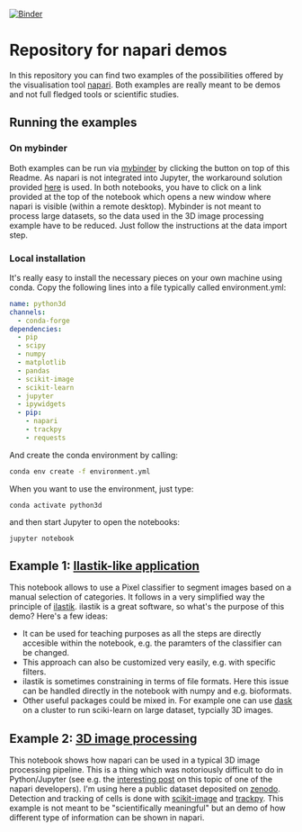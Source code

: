 [![Binder](https://mybinder.org/badge_logo.svg)](https://mybinder.org/v2/gh/alexlib/napari_demo/master)

# Repository for napari demos

In this repository you can find two examples of the possibilities offered by the visualisation tool [napari](https://github.com/napari/napari). Both examples are really meant to be demos and not full fledged tools or scientific studies.

## Running the examples

### On mybinder
Both examples can be run via [mybinder](https://mybinder.org/) by clicking the button on top of this Readme. As napari is not integrated into Jupyter, the workaround solution provided [here](https://github.com/manics/jupyter-omeroanalysis-desktop/tree/napari-binder) is used. In both notebooks, you have to click on a link provided at the top of the notebook which opens a new window where napari is visible (within a remote desktop). Mybinder is not meant to process large datasets, so the data used in the 3D image processing example have to be reduced. Just follow the instructions at the data import step.

### Local installation
It's really easy to install the necessary pieces on your own machine using conda. Copy the following lines into a file typically called environment.yml:

```yml
name: python3d
channels:
  - conda-forge
dependencies:
  - pip
  - scipy
  - numpy
  - matplotlib
  - pandas
  - scikit-image
  - scikit-learn
  - jupyter
  - ipywidgets
  - pip:
    - napari
    - trackpy
    - requests
```

And create the conda environment by calling:
```bash
conda env create -f environment.yml
```

When you want to use the environment, just type:
```
conda activate python3d
```

and then start Jupyter to open the notebooks:
```
jupyter notebook
```

## Example 1: [Ilastik-like application](napari_ilastik.ipynb)

This notebook allows to use a Pixel classifier to segment images based on a manual selection of categories. It follows in a very simplified way the principle of [ilastik](https://www.ilastik.org/). ilastik is a great software, so what's the purpose of this demo? Here's a few ideas:

- It can be used for teaching purposes as all the steps are directly accesible within the notebook, e.g. the paramters of the classifier can be changed. 
- This approach can also be customized very easily, e.g. with specific filters. 
- ilastik is sometimes constraining in terms of file formats. Here this issue can be handled directly in the notebook with numpy and e.g. bioformats.
- Other useful packages could be mixed in. For example one can use [dask](https://docs.dask.org/en/latest/) on a cluster to run sciki-learn on large dataset, typcially 3D images.

## Example 2: [3D image processing](napari_3d_image_processing.ipynb)

This notebook shows how napari can be used in a typical 3D image processing pipeline. This is a thing which was notoriously difficult to do in Python/Jupyter (see e.g. the [interesting post](https://ilovesymposia.com/2019/10/24/introducing-napari-a-fast-n-dimensional-image-viewer-in-python/) on this topic of one of the napari developers). I'm using here a public dataset deposited on [zenodo](https://zenodo.org/record/1211599#.Xbf9QpP0nOS). Detection and tracking of cells is done with [scikit-image](https://scikit-image.org/) and [trackpy](https://soft-matter.github.io/trackpy/v0.3.2/). This example is not meant to be "scientifically meaningful" but an demo of how different type of information can be shown in napari.
